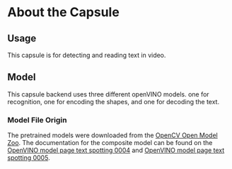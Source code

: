# About the Capsule
## Usage
This capsule is for detecting and reading text in video. 

## Model
This capsule backend uses three different openVINO models. one for recognition, one for encoding the shapes, and one for decoding the text.
###  Model File Origin
The pretrained models were downloaded from the [OpenCV Open Model Zoo][open model zoo]. 
The documentation for the composite model can be found on the 
[OpenVINO model page text spotting 0004][composite model 0004 documentation] and
[OpenVINO model page text spotting 0005][composite model 0005 documentation].

[open model zoo]: https://github.com/opencv/open_model_zoo
[composite model 0004 documentation]: https://docs.openvinotoolkit.org/2021.3/omz_models_model_text_spotting_0004.html
[composite model 0005 documentation]: https://docs.openvino.ai/2022.3/omz_models_model_text_spotting_0005.html
